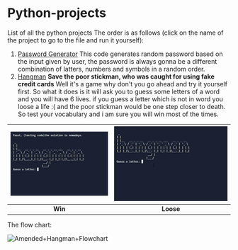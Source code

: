 # Python-projects
List of all the python projects
The order is as follows (click on the name of the project to go to the file and run it yourself): 
1) [Password Generator](https://replit.com/@preetpalsinghsp/password-generator-start#Password%20Generator.py)
This code generates random password based on the input given by user, the password is always gonna be a different combination of latters, numbers and symbols in a random order.
2) [Hangman](https://replit.com/@preetpalsinghsp/Hangman)
**Save the poor stickman, who was caught for using fake credit cards**
Well it's a game why don't you go ahead and try it yourself first. So what it does is it will ask you to guess some letters of a word and you will have 6 lives. if you guess a letter which is not in word you loose a life :( and the poor stickman would be one step closer to death. So test your vocabulary and i am sure you will win most of the times.

| ![](images/win.gif) | ![](images/loose.gif) |
|:--:| :--:|
| **Win** | **Loose** |

The flow chart:

<img width="498" alt="Amended+Hangman+Flowchart" src="https://user-images.githubusercontent.com/38079818/140611715-b4b6491f-df07-491b-aa03-2ef57383803a.png">



